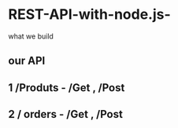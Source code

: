 # REST-API-with-node.js-

what we build 

## our API 

## 1 /Produts    - /Get , /Post
## 2 / orders    - /Get , /Post  
